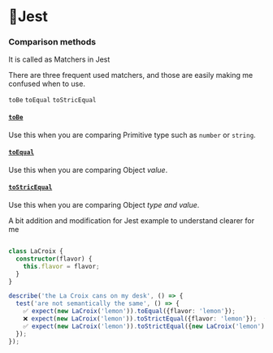 # 🎿Jest

### Comparison methods
It is called as Matchers in Jest

There are three frequent used matchers, and those are easily making me confused when to use.

`toBe` `toEqual` `toStricEqual`

#### [`toBe`](https://jestjs.io/docs/expect#tobevalue)
Use this when you are comparing Primitive type such as `number` or `string`.

#### [`toEqual`](https://jestjs.io/docs/expect#toequalvalue)
Use this when you are comparing Object _value_.

#### [`toStricEqual`](https://jestjs.io/docs/expect#tostrictequalvalue)
Use this when you are comparing Object _type and value_.


A bit addition and modification for Jest example to understand clearer for me
```ts

class LaCroix {
  constructor(flavor) {
    this.flavor = flavor;
  }
}

describe('the La Croix cans on my desk', () => {
  test('are not semantically the same', () => {
    ✅ expect(new LaCroix('lemon')).toEqual({flavor: 'lemon'});
    ❌ expect(new LaCroix('lemon')).toStrictEqual({flavor: 'lemon'});  👈 Looks same, but different type
    ✅ expect(new LaCroix('lemon')).toStrictEqual({new LaCroix('lemon'));  👈 Looks same, AND the same type
  }); 
});

```
